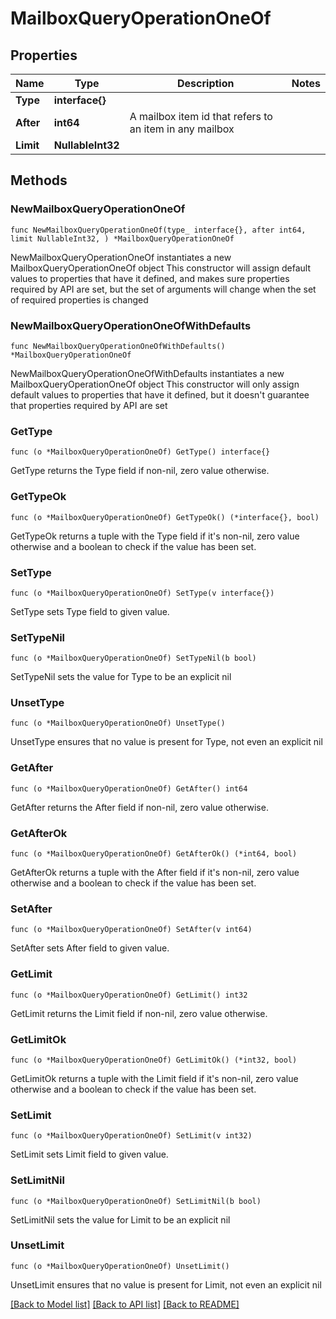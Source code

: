 # MailboxQueryOperationOneOf

## Properties

Name | Type | Description | Notes
------------ | ------------- | ------------- | -------------
**Type** | **interface{}** |  | 
**After** | **int64** | A mailbox item id that refers to an item in any mailbox | 
**Limit** | **NullableInt32** |  | 

## Methods

### NewMailboxQueryOperationOneOf

`func NewMailboxQueryOperationOneOf(type_ interface{}, after int64, limit NullableInt32, ) *MailboxQueryOperationOneOf`

NewMailboxQueryOperationOneOf instantiates a new MailboxQueryOperationOneOf object
This constructor will assign default values to properties that have it defined,
and makes sure properties required by API are set, but the set of arguments
will change when the set of required properties is changed

### NewMailboxQueryOperationOneOfWithDefaults

`func NewMailboxQueryOperationOneOfWithDefaults() *MailboxQueryOperationOneOf`

NewMailboxQueryOperationOneOfWithDefaults instantiates a new MailboxQueryOperationOneOf object
This constructor will only assign default values to properties that have it defined,
but it doesn't guarantee that properties required by API are set

### GetType

`func (o *MailboxQueryOperationOneOf) GetType() interface{}`

GetType returns the Type field if non-nil, zero value otherwise.

### GetTypeOk

`func (o *MailboxQueryOperationOneOf) GetTypeOk() (*interface{}, bool)`

GetTypeOk returns a tuple with the Type field if it's non-nil, zero value otherwise
and a boolean to check if the value has been set.

### SetType

`func (o *MailboxQueryOperationOneOf) SetType(v interface{})`

SetType sets Type field to given value.


### SetTypeNil

`func (o *MailboxQueryOperationOneOf) SetTypeNil(b bool)`

 SetTypeNil sets the value for Type to be an explicit nil

### UnsetType
`func (o *MailboxQueryOperationOneOf) UnsetType()`

UnsetType ensures that no value is present for Type, not even an explicit nil
### GetAfter

`func (o *MailboxQueryOperationOneOf) GetAfter() int64`

GetAfter returns the After field if non-nil, zero value otherwise.

### GetAfterOk

`func (o *MailboxQueryOperationOneOf) GetAfterOk() (*int64, bool)`

GetAfterOk returns a tuple with the After field if it's non-nil, zero value otherwise
and a boolean to check if the value has been set.

### SetAfter

`func (o *MailboxQueryOperationOneOf) SetAfter(v int64)`

SetAfter sets After field to given value.


### GetLimit

`func (o *MailboxQueryOperationOneOf) GetLimit() int32`

GetLimit returns the Limit field if non-nil, zero value otherwise.

### GetLimitOk

`func (o *MailboxQueryOperationOneOf) GetLimitOk() (*int32, bool)`

GetLimitOk returns a tuple with the Limit field if it's non-nil, zero value otherwise
and a boolean to check if the value has been set.

### SetLimit

`func (o *MailboxQueryOperationOneOf) SetLimit(v int32)`

SetLimit sets Limit field to given value.


### SetLimitNil

`func (o *MailboxQueryOperationOneOf) SetLimitNil(b bool)`

 SetLimitNil sets the value for Limit to be an explicit nil

### UnsetLimit
`func (o *MailboxQueryOperationOneOf) UnsetLimit()`

UnsetLimit ensures that no value is present for Limit, not even an explicit nil

[[Back to Model list]](../README.md#documentation-for-models) [[Back to API list]](../README.md#documentation-for-api-endpoints) [[Back to README]](../README.md)


